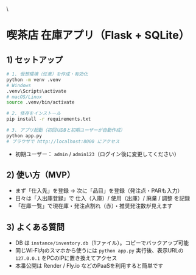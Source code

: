 \
# 喫茶店 在庫アプリ（Flask + SQLite）

## 1) セットアップ
```bash
# 1. 仮想環境（任意）を作成・有効化
python -m venv .venv
# Windows
.venv\Scripts\activate
# macOS/Linux
source .venv/bin/activate

# 2. 依存をインストール
pip install -r requirements.txt

# 3. アプリ起動（初回はDBと初期ユーザーが自動作成）
python app.py
# ブラウザで http://localhost:8000 にアクセス
```

- 初期ユーザー： `admin` / `admin123`（ログイン後に変更してください）

## 2) 使い方（MVP）
- まず「仕入先」を登録 → 次に「品目」を登録（発注点・PARも入力）
- 日々は「入出庫登録」で 仕入（入庫）/ 使用（出庫）/ 廃棄 / 調整 を記録
- 「在庫一覧」で現在庫・発注点割れ（赤）・推奨発注数が見えます

## 3) よくある質問
- DB は `instance/inventory.db`（1ファイル）。コピーでバックアップ可能
- 同じWi‑Fi内のスマホから使うには `python app.py` 実行後、表示URLの `127.0.0.1` をPCのIPに置き換えてアクセス
- 本番公開は Render / Fly.io などのPaaSを利用すると簡単です
